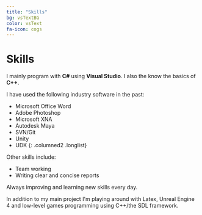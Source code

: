 ```yaml
---
title: "Skills"
bg: vsTextBG
color: vsText
fa-icon: cogs
---
```

# Skills

I mainly program with __C#__ using __Visual Studio__. I also the know the basics of __C++__.

I have used the following industry software in the past:

* Microsoft Office Word
* Adobe Photoshop
* Microsoft XNA
* Autodesk Maya
* SVN/Git
* Unity
* UDK
{: .columned2 .longlist}

Other skills include:

* Team working
* Writing clear and concise reports

Always improving and learning new skills every day.  

In addition to my main project I'm playing around with Latex, Unreal Engine 4 and low-level games programming using C++/the SDL framework.